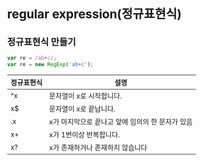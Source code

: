 # regular expression(정규표현식)

## 정규표현식 만들기

```javascript
var re = /ab+c/;
var re = new RegExp('ab+c');
```

| 정규표현식 | 설명                                             |
| ---------- | ------------------------------------------------ |
| ^x         | 문자열이 x로 시작합니다.                         |
| x\$        | 문자열이 x로 끝납니다.                           |
| .x         | x가 마지막으로 끝나고 앞에 임의의 한 문자가 있음 |
| x+         | x가 1번이상 반복합니다.                          |
| x?         | x가 존재하거나 존재하지 않습니다                 |

